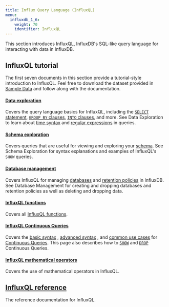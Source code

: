 ```yaml
---
title: Influx Query Language (InfluxQL)
menu:
  influxdb_1_6:
    weight: 70
    identifier: InfluxQL
---
```


This section introduces InfluxQL, InfluxDB's SQL-like query language for
interacting with data in InfluxDB.

## InfluxQL tutorial
The first seven documents in this section provide a tutorial-style introduction
to InfluxQL.
Feel free to download the dataset provided in
[Sample Data](/influxdb/v1.6/query_language/data_download/) and follow along
with the documentation.

#### [Data exploration](/influxdb/v1.6/query_language/data_exploration/)

Covers the query language basics for InfluxQL, including the
[`SELECT` statement](/influxdb/v1.6/query_language/data_exploration/#the-basic-select-statement),
[`GROUP BY` clauses](/influxdb/v1.6/query_language/data_exploration/#the-group-by-clause),
[`INTO` clauses](/influxdb/v1.6/query_language/data_exploration/#the-into-clause), and more.
See Data Exploration to learn about
[time syntax](/influxdb/v1.6/query_language/data_exploration/#time-syntax) and
[regular expressions](/influxdb/v1.6/query_language/data_exploration/#regular-expressions) in
queries.

#### [Schema exploration](/influxdb/v1.6/query_language/schema_exploration/)

Covers queries that are useful for viewing and exploring your
[schema](/influxdb/v1.6/concepts/glossary/#schema).
See Schema Exploration for syntax explanations and examples of InfluxQL's `SHOW`
queries.

#### [Database management](/influxdb/v1.6/administration/database_management/)

Covers InfluxQL for managing
[databases](/influxdb/v1.6/concepts/glossary/#database) and
[retention policies](/influxdb/v1.6/concepts/glossary/#retention-policy-rp) in
InfluxDB.
See Database Management for creating and dropping databases and retention
policies as well as deleting and dropping data.

#### [InfluxQL functions](/influxdb/v1.6/query_language/functions/)

Covers all [InfluxQL functions](/influxdb/v1.6/query_language/functions/).

#### [InfluxQL Continuous Queries](/influxdb/v1.6/query_language/continuous_queries/)

Covers the
[basic syntax](/influxdb/v1.6/query_language/continuous_queries/#basic-syntax)
,
[advanced syntax](/influxdb/v1.6/query_language/continuous_queries/#advanced-syntax)
,
and
[common use cases](/influxdb/v1.6/query_language/continuous_queries/#continuous-query-use-cases)
for
[Continuous Queries](/influxdb/v1.6/concepts/glossary/#continuous-query-cq).
This page also describes how to
[`SHOW`](/influxdb/v1.6/query_language/continuous_queries/#listing-continuous-queries) and
[`DROP`](/influxdb/v1.6/query_language/continuous_queries/#deleting-continuous-queries)
Continuous Queries.

#### [InfluxQL mathematical operators](/influxdb/v1.6/query_language/math_operators/)

Covers the use of mathematical operators in InfluxQL.


## [InfluxQL reference](/influxdb/v1.6/query_language/spec/)

The reference documentation for InfluxQL.
